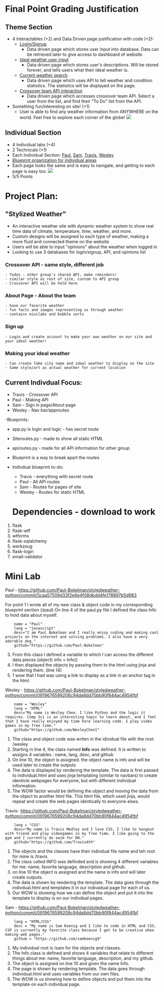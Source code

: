 # Final Point Grading Justification
## Theme Section
 - 4 Interactables (+2) and Data Driven page justification with code  (+2): 
    * [Login/Signup](https://github.com/Paul-Bokelman/styledweather-python/blob/master/routes/team/auth.py#L1-L58) 
        * Data driven page which stores user input into database. Data can be retrieved later to give access to dashboard of website.   
    * [Ideal weather user input](https://github.com/Paul-Bokelman/styledweather-python/blob/master/routes/team/auth.py#L76-L85) 
        * Data driven page which stores user's descriptions. Will be stored forever, and tells users what their ideal weather is.  
    * [Current weather search](https://github.com/Paul-Bokelman/styledweather-python/blob/master/routes/team/api.py#L8-L19)
        * Data driven page which uses API to tell weather and condition statistics. The statistics will be displayed on the page.
    * [Crossover team API interaction](https://github.com/Paul-Bokelman/styledweather-python/blob/master/routes/team/api.py#L51-L61)
        * Data driven page which accesses crossover team API. Select a user from the list, and find their "To Do" list from the API. 
  - Something fun/interesting on site! (+1)
    * User is able to find any weather information from ANYWHERE on the world. Feel free to explore each corner of the globe! 
  ![](/static/media/Interact.png)

## Individual Section
- 4 Individual labs (+4)
- 2 Technicals (+1)
- Each Individual Section: [Paul](https://fish.nighthawkcodingsociety.com/paul), [Sam](https://fish.nighthawkcodingsociety.com/sam), [Travis](https://fish.nighthawkcodingsociety.com/travis), [Wesley](https://fish.nighthawkcodingsociety.com/wesley)
- [Blueprint organization for individual areas](https://github.com/Paul-Bokelman/styledweather-python/blob/81050ce2e87bab58a690581f157ea59da9e94a61/app.py#L23-L34)
- Each page looks the same and is easy to navigate, and getting to each page is easy too.
![](static/media/dropdown.png)
- 5/5 Points

# Project Plan: 
## "Stylized Weather" 
 - An interactive weather site with dynamic weather system to show real time data of climate, temperature, time, weather, and more.
 - Custom designs will be assigned to each type of weather, making a more fluid and connected theme on the website
 - Users will be able to input "opinions" about the weather when logged in
 - Looking to use 3 databases for login/signup, API, and opinions list
    
### Crossover API - same style, different job
    - Todos - other group's shared API, make reminders!
    - similar style as rest of site, custom to API group
    - Crossover API will be held here
   
### About Page - About the team
    - have our favorite weather
    - fun facts and images representing us through weather
    - contains minilabs and bubble sorts
     
 ### Sign up 
    - Login and create account to make your own weather on our site and your ideal weather!
    
 ### Making your ideal weather
    - Can create fake city name and ideal weather to display on the site
    - Same style/art as actual weather for current location
    
 ## Current Indivdual Focus:
  - Travis - Crossover API
  - Paul - Making API
  - Sam - Sign in page/About page
  - Wesley - Nav bar/approutes
  
-Blueprints:
  - app.py is login and logic - has secret route
  - Siteroutes.py - made to show all static HTML
  - apiroutes.py - made for all API information for other group
  - Blueprint is a way to break apart the routes
- Indivdual blueprint to-do:
  - Travis - everything with secret route
  - Paul - All API routes
  - Sam - Routes for pages of site
  - Wesley - Routes for static HTML
  
  # Dependencies - download to work

1. flask
2. flask-wtf
3. wtforms
4. flask-sqlalchemy
5. werkzeug
6. flask-login
7. email-validator


 # Mini Lab
    
Paul - https://github.com/Paul-Bokelman/styledweather-python/commit/5caa57509d33f2e6e4f08dbdd4fe178897b5d983

For point 1 I wrote all of my new class & object code in my corresponding blueprint section (/paul)
On line 4 of the paul.py file I defined the class Info to hold data about myself. 
```class Info:
    name = "Paul"
    lang = "javascript"
    desc="I am Paul Bokelman and I really enjoy coding and making cool projects on the internet and solving problems. I also have a very adorable dog."
    github="https://github.com/Paul-Bokelman"
 ```
3. From this class I defined a variable to which I can access the different data pieces (object) info = Info()
4. I then displayed the objects by passing them to the html using jinja and rendering them. (line 14)
5. 1 wow that I had was using a link to display as a link in an anchor tag in the html.

Wesley - https://github.com/Paul-Bokelman/styledweather-python/commit/0919676599208c94da8dd70bb90f844ac4954fbf 

```class Info:
    name = "Wesley"
    lang = "HTML"
    desc="My name is Wesley Chen. I like Python and the logic it requires. Comp Sci is an interesting topic to learn about, and I feel that I have really enjoyed my time here learning code. I play video games in my free time."
    github="https://github.com/WesleyChen1"
```
1. The class and object code was writen in the idividual file with the root: /wesley
2. Starting in line 4, the class named **Info** was defined. It is written to assigns 4 variables : name, lang, desc, and github
3. On line 10, the object is assigned. the object name is info and will be used later to create the outputs
4. The data is displayed by rendering the template. The data is first passed to individual.html and uses jinja templating (similar to navbars) to create identicle webpages for everyone, but with different individual information.
5. The WOW factor would be defining the object and moving the data from the object to another html file. This html file, which used jinja, would repeat and create the web pages identically to everyone elses.


Travis- https://github.com/Paul-Bokelman/styledweather-python/commit/0919676599208c94da8dd70bb90f844ac4954fbf
```name = "Travis"
    lang = "CSS"
    desc="My name is Travis Medley and I love CSS, I like to hangout with friend and play videogames in my free time. I like going to the gym and I currently do swim for DN."
    github="https://github.com/Travis4th"
```
1. The objects and the classes have their indivdual file name and teh root for mine is /travis
2. The class called INFO was definded and is showing 4 different variables for me. name, favorite language, description and github.
3. on line 10 the object is assigned and the name is info and will later create outputs.
4. The data is shown by rendering the template. The data goes through the indivdual.html and templates it in our indivadual page for each of us.
5. Our WOW is showing how we can define the object and put it into the template to display is on our indivdual pages.


Sam - https://github.com/Paul-Bokelman/styledweather-python/commit/0919676599208c94da8dd70bb90f844ac4954fbf
```name = "Sam"
    lang = "HTML/CSS"
    desc = "My name is Sam Koenig and I like to code in HTML and CSS. CSP is currently my favorite class because I get to be creative when making web pages."
    github = "https://github.com/samkoenig9"
```
1. My individual root is /sam for the objects and classes.
2. The Info class is defined and shows 4 variables that relate to different things about me: name, favorite language, description, and my github.
3. The object is assigned on line 10 and given the name Info.
4. The page is shown by rendering template. The data goes through individual.html and uses variables from our own files.
5. The WOW is us showing how to define objects and put them into the template on each individual page.

